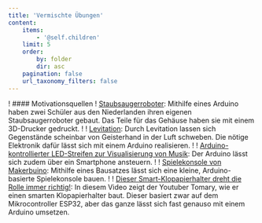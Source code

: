 ```yaml
---
title: 'Vermischte Übungen'
content:
    items:
        - '@self.children'
    limit: 5
    order:
        by: folder
        dir: asc
    pagination: false
    url_taxonomy_filters: false
---
```


! #### Motivationsquellen
! [Staubsaugerroboter](https://www.heise.de/make/meldung/Schueler-Projekt-Selbstbau-Staubsaugerroboter-aus-dem-3D-Drucker-3991208.html): Mithilfe eines Arduino haben zwei Schüler aus den Niederlanden ihren eigenen Staubsaugerroboter gebaut. Das Teile für das Gehäuse haben sie mit einem 3D-Drucker gedruckt.
!
! [Levitation](https://www.heise.de/make/artikel/Einfacher-Ultraschall-Levitationsapparat-4022505.html): Durch Levitation lassen sich Gegenstände scheinbar von Geisterhand in der Luft schweben. Die nötige Elektronik dafür lässt sich mit einem Arduino realisieren.
!
! [Arduino-kontrollierter LED-Streifen zur Visualisierung von Musik](https://www.instructables.com/id/Party-Lights-1/): Der Arduino lässt sich zudem über ein Smartphone ansteuern.
!
! [Spielekonsole von Makerbuino](https://www.heise.de/make/meldung/Makerbuino-Spielkonsole-fuer-den-Eigenbau-3681578.html): Mithilfe eines Bausatzes lässt sich eine kleine, Arduino-basierte Spielekonsole bauen.
!
! [Dieser Smart-Klopapierhalter dreht die Rolle immer richtig!](https://www.youtube.com/watch?v=_Mulb7J31Xc): In diesem Video zeigt der Youtuber Tomary, wie er einen smarten Klopapierhalter baut. Dieser basiert zwar auf dem Mikrocontroller ESP32, aber das ganze lässt sich fast genauso mit einem Arduino umsetzen.


